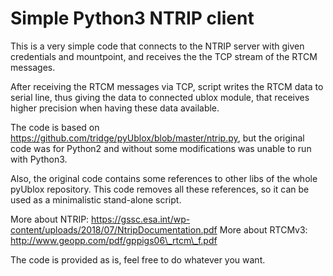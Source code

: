 # Simple Python3 NTRIP client
This is a very simple code that connects to the NTRIP server with given credentials and mountpoint, and receives the the TCP stream of the RTCM messages.

After receiving the RTCM messages via TCP, script writes the RTCM data to serial line, thus giving the data to connected ublox module, that receives higher precision when having these data available.

The code is based on https://github.com/tridge/pyUblox/blob/master/ntrip.py, but the original code was for Python2 and without some modifications was unable to run with Python3.

Also, the original code contains some references to other libs of the whole pyUblox repository. This code removes all these references, so it can be used as a minimalistic stand-alone script.

More about NTRIP: https://gssc.esa.int/wp-content/uploads/2018/07/NtripDocumentation.pdf 
More about RTCMv3: http://www.geopp.com/pdf/gppigs06\_rtcm\_f.pdf

The code is provided as is, feel free to do whatever you want.
